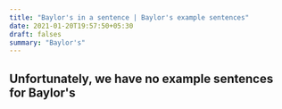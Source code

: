 ```yaml
---
title: "Baylor's in a sentence | Baylor's example sentences"
date: 2021-01-20T19:57:50+05:30
draft: falses
summary: "Baylor's"
---
```

## Unfortunately, we have no example sentences for Baylor's                 
